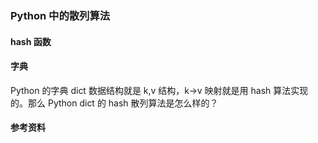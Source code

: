 ### Python 中的散列算法

#### hash 函数

#### 字典

Python 的字典 dict 数据结构就是 k,v 结构，k->v 映射就是用 hash 算法实现的。那么 Python dict 的 hash 散列算法是怎么样的？

#### 参考资料
